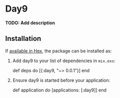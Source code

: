 # Day9

**TODO: Add description**

## Installation

If [available in Hex](https://hex.pm/docs/publish), the package can be installed as:

  1. Add day9 to your list of dependencies in `mix.exs`:

        def deps do
          [{:day9, "~> 0.0.1"}]
        end

  2. Ensure day9 is started before your application:

        def application do
          [applications: [:day9]]
        end
